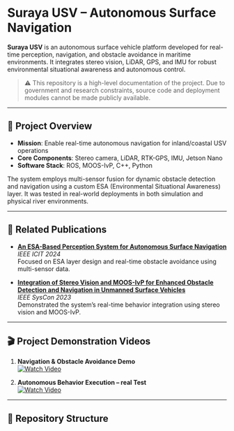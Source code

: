 # Suraya USV – Autonomous Surface Navigation

**Suraya USV** is an autonomous surface vehicle platform developed for real-time perception, navigation, and obstacle avoidance in maritime environments. It integrates stereo vision, LiDAR, GPS, and IMU for robust environmental situational awareness and autonomous control.

> ⚠️ This repository is a high-level documentation of the project. Due to government and research constraints, source code and deployment modules cannot be made publicly available.

---

## 🧠 Project Overview

- **Mission**: Enable real-time autonomous navigation for inland/coastal USV operations
- **Core Components**: Stereo camera, LiDAR, RTK-GPS, IMU, Jetson Nano
- **Software Stack**: ROS, MOOS-IvP, C++, Python

The system employs multi-sensor fusion for dynamic obstacle detection and navigation using a custom ESA (Environmental Situational Awareness) layer. It was tested in real-world deployments in both simulation and physical river environments.

---

## 📘 Related Publications

- **[An ESA-Based Perception System for Autonomous Surface Navigation](https://ieeexplore.ieee.org/document/10969632)**  
  *IEEE ICIT 2024*  
  Focused on ESA layer design and real-time obstacle avoidance using multi-sensor data.

- **[Integration of Stereo Vision and MOOS-IvP for Enhanced Obstacle Detection and Navigation in Unmanned Surface Vehicles](https://ieeexplore.ieee.org/document/10314528)**  
  *IEEE SysCon 2023*  
  Demonstrated the system’s real-time behavior integration using stereo vision and MOOS-IvP.

---

## 🎬 Project Demonstration Videos

1. **Navigation & Obstacle Avoidance Demo**  
   [![Watch Video](https://img.shields.io/badge/Watch-Video-blue)](https://drive.google.com/file/d/17rrR1ReYEjEEKBn0R51izWoNFJpeQzj9/view?usp=sharing)

2. **Autonomous Behavior Execution – real Test**  
   [![Watch Video](https://img.shields.io/badge/Watch-Video-blue)](https://drive.google.com/file/d/1tqD_GHLpesbP-rrXz5ujVgkOB_tPRv7u/view?usp=sharing)

---

## 📂 Repository Structure

